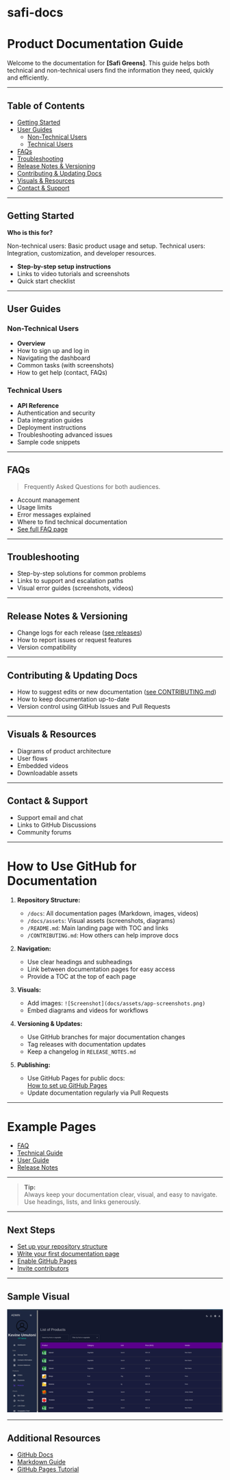 # safi-docs

# Product Documentation Guide

Welcome to the documentation for **[Safi Greens]**. This guide helps both technical and non-technical users find the information they need, quickly and efficiently.

---

## Table of Contents

- [Getting Started](#getting-started)
- [User Guides](#user-guides)
  - [Non-Technical Users](#non-technical-users)
  - [Technical Users](#technical-users)
- [FAQs](#faqs)
- [Troubleshooting](#troubleshooting)
- [Release Notes & Versioning](#release-notes--versioning)
- [Contributing & Updating Docs](#contributing--updating-docs)
- [Visuals & Resources](#visuals--resources)
- [Contact & Support](#contact--support)

---

## Getting Started

**Who is this for?**

Non-technical users: Basic product usage and setup.
Technical users: Integration, customization, and developer resources.

- **Step-by-step setup instructions**
- Links to video tutorials and screenshots
- Quick start checklist

---

## User Guides

### Non-Technical Users

- **Overview**
- How to sign up and log in
- Navigating the dashboard
- Common tasks (with screenshots)
- How to get help (contact, FAQs)

### Technical Users

- **API Reference**
- Authentication and security
- Data integration guides
- Deployment instructions
- Troubleshooting advanced issues
- Sample code snippets

---

## FAQs

> Frequently Asked Questions for both audiences.

- Account management
- Usage limits
- Error messages explained
- Where to find technical documentation
- [See full FAQ page](docs/FAQ.md)

---

## Troubleshooting

- Step-by-step solutions for common problems
- Links to support and escalation paths
- Visual error guides (screenshots, videos)

---

## Release Notes & Versioning

- Change logs for each release ([see releases](docs/RELEASE_NOTES.md))
- How to report issues or request features
- Version compatibility

---

## Contributing & Updating Docs

- How to suggest edits or new documentation ([see CONTRIBUTING.md](docs/CONTRIBUTING_.md))
- How to keep documentation up-to-date
- Version control using GitHub Issues and Pull Requests

---

## Visuals & Resources

- Diagrams of product architecture
- User flows
- Embedded videos
- Downloadable assets

---

## Contact & Support

- Support email and chat
- Links to GitHub Discussions
- Community forums

---

# How to Use GitHub for Documentation

1. **Repository Structure:**

   - `/docs`: All documentation pages (Markdown, images, videos)
   - `/docs/assets`: Visual assets (screenshots, diagrams)
   - `/README.md`: Main landing page with TOC and links
   - `/CONTRIBUTING.md`: How others can help improve docs

2. **Navigation:**

   - Use clear headings and subheadings
   - Link between documentation pages for easy access
   - Provide a TOC at the top of each page

3. **Visuals:**

   - Add images: `![Screenshot](docs/assets/app-screenshots.png)`
   - Embed diagrams and videos for workflows

4. **Versioning & Updates:**

   - Use GitHub branches for major documentation changes
   - Tag releases with documentation updates
   - Keep a changelog in `RELEASE_NOTES.md`

5. **Publishing:**
   - Use GitHub Pages for public docs:  
     [How to set up GitHub Pages](https://docs.github.com/en/pages/getting-started-with-github-pages)
   - Update documentation regularly via Pull Requests

---

# Example Pages

- [FAQ](docs/FAQ.md)
- [Technical Guide](docs/TECHNICAL_GUIDE.md)
- [User Guide](docs/USER_GUIDE.md)
- [Release Notes](docs/RELEASE_NOTES.md)

---

> **Tip:**  
> Always keep your documentation clear, visual, and easy to navigate. Use headings, lists, and links generously.

---

## Next Steps

- [Set up your repository structure](https://docs.github.com/en/repositories/creating-and-managing-repositories/creating-a-new-repository)
- [Write your first documentation page](https://docs.github.com/en/github/writing-on-github)
- [Enable GitHub Pages](https://docs.github.com/en/pages/getting-started-with-github-pages)
- [Invite contributors](https://docs.github.com/en/communities/setting-up-your-project-for-healthy-contributions/setting-guidelines-for-repository-contributors)

---

## Sample Visual

![Product Workflow Diagram](docs/assets/dashboards.png)

---

## Additional Resources

- [GitHub Docs](https://docs.github.com/)
- [Markdown Guide](https://www.markdownguide.org/)
- [GitHub Pages Tutorial](https://pages.github.com/)
